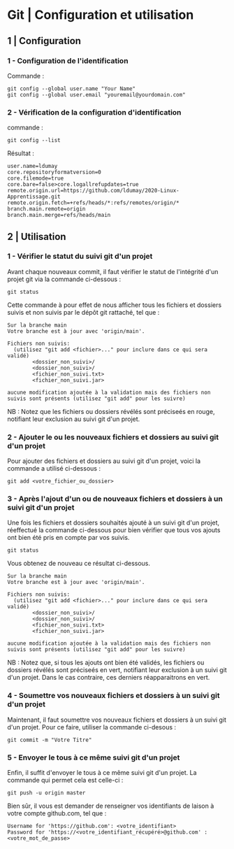 # Git | Configuration et utilisation

## 1 | Configuration

### 1 - Configuration de l'identification
Commande :
```
git config --global user.name "Your Name"
git config --global user.email "youremail@yourdomain.com"
```

### 2 - Vérification de la configuration d'identification
commande :
```
git config --list
```

Résultat :
```
user.name=ldumay
core.repositoryformatversion=0
core.filemode=true
core.bare=false>core.logallrefupdates=true
remote.origin.url=https://github.com/ldumay/2020-Linux-Apprentissage.git
remote.origin.fetch=+refs/heads/*:refs/remotes/origin/*
branch.main.remote=origin
branch.main.merge=refs/heads/main
```
## 2 | Utilisation

### 1 - Vérifier le statut du suivi git d'un projet

Avant chaque nouveaux commit, il faut vérifier le statut de l'intégrité d'un projet git via la commande ci-dessous :
```
git status
```

Cette commande à pour effet de nous afficher tous les fichiers et dossiers suivis et non suivis par le dépôt git rattaché, tel que :

```
Sur la branche main
Votre branche est à jour avec 'origin/main'.

Fichiers non suivis:
  (utilisez "git add <fichier>..." pour inclure dans ce qui sera validé)
        <dossier_non_suivi>/
        <dossier_non_suivi>/
        <fichier_non_suivi.txt>
        <fichier_non_suivi.jar>

aucune modification ajoutée à la validation mais des fichiers non suivis sont présents (utilisez "git add" pour les suivre)
```
NB : Notez que les fichiers ou dossiers révélés sont préciseés en rouge, notifiant leur exclusion au suivi git d'un projet.

### 2 - Ajouter le ou les nouveaux fichiers et dossiers au suivi git d'un projet

Pour ajouter des fichiers et dossiers au suivi git d'un projet, voici la commande a utilisé ci-dessous :
```
git add <votre_fichier_ou_dossier>
```

### 3 - Après l'ajout d'un ou de nouveaux fichiers et dossiers à un suivi git d'un projet

Une fois les fichiers et dossiers souhaités ajouté à un suivi git d'un projet, réeffectué la commande ci-dessous pour bien vérifier que tous vos ajouts ont bien été pris en compte par vos suivis.

```
git status
```

Vous obtenez de nouveau ce résultat ci-dessous.

```
Sur la branche main
Votre branche est à jour avec 'origin/main'.

Fichiers non suivis:
  (utilisez "git add <fichier>..." pour inclure dans ce qui sera validé)
        <dossier_non_suivi>/
        <dossier_non_suivi>/
        <fichier_non_suivi.txt>
        <fichier_non_suivi.jar>

aucune modification ajoutée à la validation mais des fichiers non suivis sont présents (utilisez "git add" pour les suivre)
```
NB : Notez que, si tous les ajouts ont bien été validés, les fichiers ou dossiers révélés sont préciseés en vert, notifiant leur exclusion à un suivi git d'un projet. Dans le cas contraire, ces derniers réapparaitrons en vert.

### 4 - Soumettre vos nouveaux fichiers et dossiers à un suivi git d'un projet

Maintenant, il faut soumettre vos nouveaux fichiers et dossiers à un suivi git d'un projet. Pour ce faire, utiliser la commande ci-desous :

```
git commit -m "Votre Titre"
```

### 5 - Envoyer le tous à ce même suivi git d'un projet

Enfin, il suffit d'envoyer le tous à ce même suivi git d'un projet. La commande qui permet cela est celle-ci :

```
git push -u origin master
```

Bien sûr, il vous est demander de renseigner vos identifiants de laison à votre compte github.com, tel que :

```
Username for 'https://github.com': <votre_identifiant>
Password for 'https://<votre_identifiant_récupéré>@github.com' : <votre_mot_de_passe>
```
